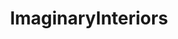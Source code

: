 ---
title: ImaginaryInteriors
crosslinks:
- AmateurRoomPorn
- ImaginaryFeels
- OnePunchMan
- ImaginaryFuturism
- gaming
- isometric
---
